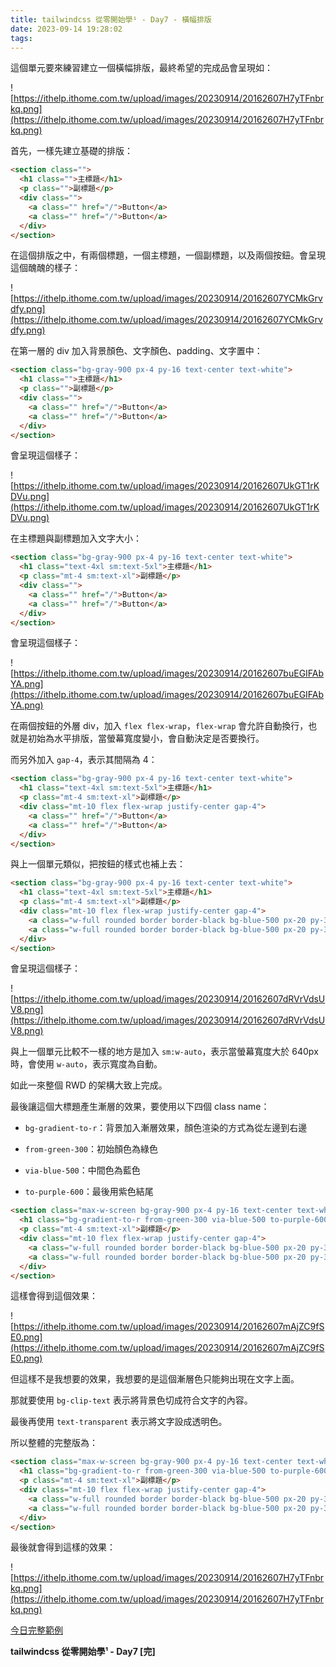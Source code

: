 ```yaml
---
title: tailwindcss 從零開始學¹ - Day7 - 橫幅排版
date: 2023-09-14 19:28:02
tags:
---
```

這個單元要來練習建立一個橫幅排版，最終希望的完成品會呈現如：

![https://ithelp.ithome.com.tw/upload/images/20230914/20162607H7yTFnbrkq.png](https://ithelp.ithome.com.tw/upload/images/20230914/20162607H7yTFnbrkq.png)

首先，一樣先建立基礎的排版：

```html
<section class="">
  <h1 class="">主標題</h1>
  <p class="">副標題</p>
  <div class="">
    <a class="" href="/">Button</a>
    <a class="" href="/">Button</a>
  </div>
</section>
```

在這個排版之中，有兩個標題，一個主標題，一個副標題，以及兩個按鈕。會呈現這個醜醜的樣子：

![https://ithelp.ithome.com.tw/upload/images/20230914/20162607YCMkGrvdfy.png](https://ithelp.ithome.com.tw/upload/images/20230914/20162607YCMkGrvdfy.png)

在第一層的 div 加入背景顏色、文字顏色、padding、文字置中：

```html
<section class="bg-gray-900 px-4 py-16 text-center text-white">
  <h1 class="">主標題</h1>
  <p class="">副標題</p>
  <div class="">
    <a class="" href="/">Button</a>
    <a class="" href="/">Button</a>
  </div>
</section>
```

會呈現這個樣子：

![https://ithelp.ithome.com.tw/upload/images/20230914/20162607UkGT1rKDVu.png](https://ithelp.ithome.com.tw/upload/images/20230914/20162607UkGT1rKDVu.png)

在主標題與副標題加入文字大小：

```html
<section class="bg-gray-900 px-4 py-16 text-center text-white">
  <h1 class="text-4xl sm:text-5xl">主標題</h1>
  <p class="mt-4 sm:text-xl">副標題</p>
  <div class="">
    <a class="" href="/">Button</a>
    <a class="" href="/">Button</a>
  </div>
</section>
```

會呈現這個樣子：

![https://ithelp.ithome.com.tw/upload/images/20230914/20162607buEGIFAbYA.png](https://ithelp.ithome.com.tw/upload/images/20230914/20162607buEGIFAbYA.png)

在兩個按鈕的外層 div，加入 `flex flex-wrap`，`flex-wrap` 會允許自動換行，也就是初始為水平排版，當螢幕寬度變小，會自動決定是否要換行。

而另外加入 `gap-4`，表示其間隔為 4：

```html
<section class="bg-gray-900 px-4 py-16 text-center text-white">
  <h1 class="text-4xl sm:text-5xl">主標題</h1>
  <p class="mt-4 sm:text-xl">副標題</p>
  <div class="mt-10 flex flex-wrap justify-center gap-4">
    <a class="" href="/">Button</a>
    <a class="" href="/">Button</a>
  </div>
</section>
```

與上一個單元類似，把按鈕的樣式也補上去：

```html
<section class="bg-gray-900 px-4 py-16 text-center text-white">
  <h1 class="text-4xl sm:text-5xl">主標題</h1>
  <p class="mt-4 sm:text-xl">副標題</p>
  <div class="mt-10 flex flex-wrap justify-center gap-4">
    <a class="w-full rounded border border-black bg-blue-500 px-20 py-3 text-lg text-white hover:bg-transparent hover:text-indigo-600 sm:w-auto" href="/">Button</a>
    <a class="w-full rounded border border-black bg-blue-500 px-20 py-3 text-lg text-white hover:bg-transparent hover:text-indigo-600 sm:w-auto" href="/">Button</a>
  </div>
</section>
```

會呈現這個樣子：

![https://ithelp.ithome.com.tw/upload/images/20230914/20162607dRVrVdsUV8.png](https://ithelp.ithome.com.tw/upload/images/20230914/20162607dRVrVdsUV8.png)

與上一個單元比較不一樣的地方是加入 `sm:w-auto`，表示當螢幕寬度大於 640px 時，會使用 `w-auto`，表示寬度為自動。

如此一來整個 RWD 的架構大致上完成。

最後讓這個大標題產生漸層的效果，要使用以下四個 class name：

* `bg-gradient-to-r`：背景加入漸層效果，顏色渲染的方式為從左邊到右邊
    
* `from-green-300`：初始顏色為綠色
    
* `via-blue-500`：中間色為藍色
    
* `to-purple-600`：最後用紫色結尾
    

```html
<section class="max-w-screen bg-gray-900 px-4 py-16 text-center text-white">
  <h1 class="bg-gradient-to-r from-green-300 via-blue-500 to-purple-600  text-4xl  sm:text-5xl">主標題</h1>
  <p class="mt-4 sm:text-xl">副標題</p>
  <div class="mt-10 flex flex-wrap justify-center gap-4">
    <a class="w-full rounded border border-black bg-blue-500 px-20 py-3 text-lg text-white hover:bg-transparent hover:text-indigo-600 sm:w-auto" href="/">Button</a>
    <a class="w-full rounded border border-black bg-blue-500 px-20 py-3 text-lg text-white hover:bg-transparent hover:text-indigo-600 sm:w-auto" href="/">Button</a>
  </div>
</section>
```

這樣會得到這個效果：

![https://ithelp.ithome.com.tw/upload/images/20230914/20162607mAjZC9fSE0.png](https://ithelp.ithome.com.tw/upload/images/20230914/20162607mAjZC9fSE0.png)

但這樣不是我想要的效果，我想要的是這個漸層色只能夠出現在文字上面。

那就要使用 `bg-clip-text` 表示將背景色切成符合文字的內容。

最後再使用 `text-transparent` 表示將文字設成透明色。

所以整體的完整版為：

```html
<section class="max-w-screen bg-gray-900 px-4 py-16 text-center text-white">
  <h1 class="bg-gradient-to-r from-green-300 via-blue-500 to-purple-600 bg-clip-text text-4xl text-transparent sm:text-5xl">主標題</h1>
  <p class="mt-4 sm:text-xl">副標題</p>
  <div class="mt-10 flex flex-wrap justify-center gap-4">
    <a class="w-full rounded border border-black bg-blue-500 px-20 py-3 text-lg text-white hover:bg-transparent hover:text-indigo-600 sm:w-auto" href="/">Button</a>
    <a class="w-full rounded border border-black bg-blue-500 px-20 py-3 text-lg text-white hover:bg-transparent hover:text-indigo-600 sm:w-auto" href="/">Button</a>
  </div>
</section>
```

最後就會得到這樣的效果：

![https://ithelp.ithome.com.tw/upload/images/20230914/20162607H7yTFnbrkq.png](https://ithelp.ithome.com.tw/upload/images/20230914/20162607H7yTFnbrkq.png)

[今日完整範例](https://play.tailwindcss.com/RQGrSjHbIs?layout=horizontal&size=1810x720)

**tailwindcss 從零開始學¹ - Day7 [完]**